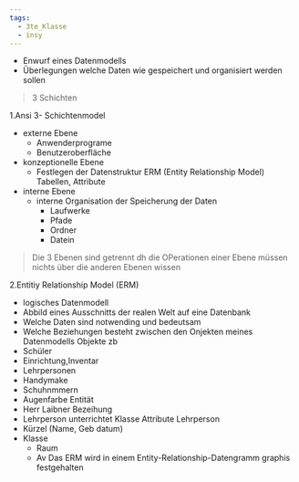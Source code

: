 ```yaml
---
tags:
  - 3te_Klasse
  - insy
---
```

- Enwurf eines Datenmodells
- Überlegungen welche Daten wie gespeichert und organisiert werden sollen 

> 3 Schichten 

1.Ansi 3- Schichtenmodel

- externe Ebene
	- Anwenderprograme
	- Benutzeroberfläche
- konzeptionelle Ebene 
	- Festlegen der Datenstruktur ERM (Entity Relationship Model) Tabellen, Attribute
- interne Ebene 
	- interne Organisation der Speicherung der Daten 
		- Laufwerke
		- Pfade
		- Ordner
		- Datein

> Die 3 Ebenen sind getrennt dh die OPerationen einer Ebene müssen nichts über die anderen Ebenen wissen

2.Entitiy Relationship Model (ERM)

- logisches Datenmodell 
- Abbild eines Ausschnitts der realen Welt auf eine Datenbank 
- Welche Daten sind notwending und bedeutsam
- Welche Beziehungen besteht zwischen den Onjekten meines Datenmodells
Objekte zb
- Schüler
- Einrichtung,Inventar
- Lehrpersonen 
- Handymake
- Schuhnmmern
- Augenfarbe
Entität
- Herr Laibner 
Bezeihung 
- Lehrperson unterrichtet Klasse 
Attribute Lehrperson
- Kürzel (Name, Geb datum)
- Klasse 
	- Raum 
	- Av
Das ERM wird in einem Entity-Relationship-Datengramm graphis festgehalten